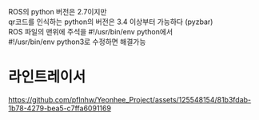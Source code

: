 ROS의 python 버전은 2.7이지만       
qr코드를 인식하는 python의 버전은 3.4 이상부터 가능하다 (pyzbar)    
ROS 파일의 맨위에 주석을
#!/usr/bin/env python에서   
#!/usr/bin/env python3로 수정하면 해결가능    

# 라인트레이서


https://github.com/pflnhw/Yeonhee_Project/assets/125548154/81b3fdab-1b78-4279-bea5-c7ffa6091169


